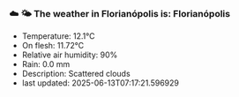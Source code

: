 ### ☁️ 🌤️  The weather in Florianópolis is: Florianópolis

- Temperature: 12.1°C
- On flesh: 11.72°C
- Relative air humidity: 90%
- Rain: 0.0 mm
- Description: Scattered clouds
- last updated: 2025-06-13T07:17:21.596929
